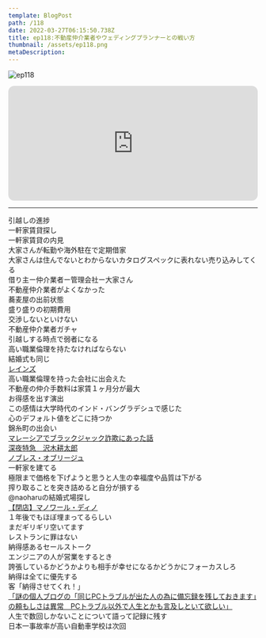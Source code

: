 ```yaml
---
template: BlogPost
path: /118
date: 2022-03-27T06:15:50.738Z
title: ep118:不動産仲介業者やウェディングプランナーとの戦い方
thumbnail: /assets/ep118.png
metaDescription:
---
```

![ep118](/assets/ep118.png)

<iframe style="border-radius:12px" src="https://open.spotify.com/embed/episode/4N6eMi4sHK70k3Gl4V6RDM?utm_source=generator" width="100%" height="232" frameBorder="0" allowfullscreen="" allow="autoplay; clipboard-write; encrypted-media; fullscreen; picture-in-picture"></iframe>

***


引越しの進捗  
一軒家賃貸探し  
一軒家賃貸の内見  
大家さんが転勤や海外駐在で定期借家  
大家さんは住んでないとわからないカタログスペックに表れない売り込みしてくる  
借り主ー仲介業者ー管理会社ー大家さん  
不動産仲介業者がよくなかった  
蕎麦屋の出前状態  
盛り盛りの初期費用  
交渉しないといけない  
不動産仲介業者ガチャ  
引越しする時点で弱者になる  
高い職業倫理を持たなければならない  
結婚式も同じ  
[レインズ](https://system.reins.jp/)  
高い職業倫理を持った会社に出会えた  
不動産の仲介手数料は家賃１ヶ月分が最大  
お得感を出す演出  
この感情は大学時代のインド・バングラデシュで感じた  
心のデフォルト値をどこに持つか  
錦糸町の出会い  
[マレーシアでブラックジャック詐欺にあった話](https://jamming.fm/11)  
[深夜特急　沢木耕太郎](https://ja.wikipedia.org/wiki/%E6%B7%B1%E5%A4%9C%E7%89%B9%E6%80%A5)  
[ノブレス・オブリージュ](https://ja.wikipedia.org/wiki/%E3%83%8E%E3%83%96%E3%83%AC%E3%82%B9%E3%83%BB%E3%82%AA%E3%83%96%E3%83%AA%E3%83%BC%E3%82%B8%E3%83%A5)  
一軒家を建てる  
極限まで価格を下げようと思うと人生の幸福度や品質は下がる  
搾り取ることを突き詰めると自分が損する  
@naoharuの結婚式場探し  
[【閉店】マノワール・ディノ](https://tabelog.com/tokyo/A1306/A130602/13001278/)  
１年後でもほぼ埋まってるらしい  
まだギリギリ空いてます  
レストランに罪はない  
納得感あるセールストーク  
エンジニアの人が営業をするとき  
誇張しているかどうかよりも相手が幸せになるかどうかにフォーカスしろ  
納得は全てに優先する  
客「納得させてくれ！」  
[「謎の個人ブログの「同じPCトラブルが出た人の為に備忘録を残しておきます」の頼もしさは異常　PCトラブル以外で人生とかも言及しといて欲しい」](https://twitter.com/consultnt_a/status/1500348105836793856)  
人生で数回しかないことについて語って記録に残す  
日本一事故率が高い自動車学校は次回  


